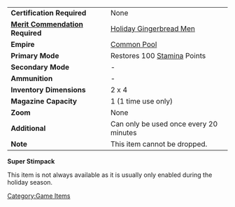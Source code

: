 |                                                                  |                                                               |
|------------------------------------------------------------------|---------------------------------------------------------------|
| **Certification Required**                                       | None                                                          |
| **[Merit Commendation](Merit_Commendation "wikilink") Required** | [Holiday Gingerbread Men](Holiday_Gingerbread_Men "wikilink") |
| **Empire**                                                       | [Common Pool](Common_Pool "wikilink")                         |
| **Primary Mode**                                                 | Restores 100 [Stamina](Stamina "wikilink") Points             |
| **Secondary Mode**                                               | \-                                                            |
| **Ammunition**                                                   | \-                                                            |
| **Inventory Dimensions**                                         | 2 x 4                                                         |
| **Magazine Capacity**                                            | 1 (1 time use only)                                           |
| **Zoom**                                                         | None                                                          |
| **Additional**                                                   | Can only be used once every 20 minutes                        |
| **Note**                                                         | This item cannot be dropped.                                  |

**Super Stimpack**

This item is not always available as it is usually only enabled during
the holiday season.

[Category:Game Items](Category:Game_Items "wikilink")